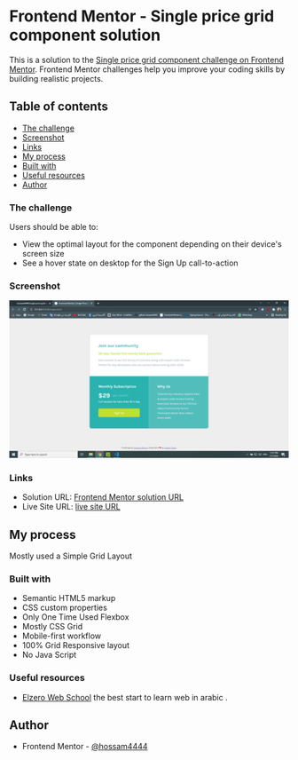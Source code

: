 # Frontend Mentor - Single price grid component solution

This is a solution to the [Single price grid component challenge on Frontend Mentor](https://www.frontendmentor.io/challenges/single-price-grid-component-5ce41129d0ff452fec5abbbc). Frontend Mentor challenges help you improve your coding skills by building realistic projects. 

## Table of contents

  - [The challenge](#the-challenge)
  - [Screenshot](#screenshot)
  - [Links](#links)
  - [My process](#my-process)
  - [Built with](#built-with)
  - [Useful resources](#useful-resources)
  - [Author](#author)




### The challenge

Users should be able to:

- View the optimal layout for the component depending on their device's screen size
- See a hover state on desktop for the Sign Up call-to-action


### Screenshot

![](./Screenshot.png)


### Links

- Solution URL: [Frontend Mentor solution URL](https://github.com/hossam4444/single-price-grid-component)
- Live Site URL: [live site URL](https://hossam4444.github.io/single-price-grid-component/)


## My process
Mostly used a Simple Grid Layout


### Built with

- Semantic HTML5 markup
- CSS custom properties
- Only One Time Used Flexbox
- Mostly CSS Grid
- Mobile-first workflow
- 100% Grid Responsive layout
- No Java Script

### Useful resources

- [Elzero Web School](http://elzero.org/) 
the best start to learn web in arabic .


## Author

- Frontend Mentor - [@hossam4444](https://www.frontendmentor.io/profile/hossam4444)
